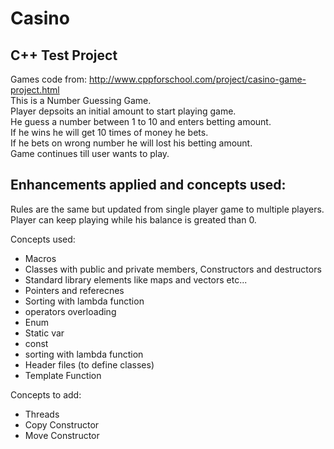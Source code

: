 # Casino
## C++ Test Project
Games code from: http://www.cppforschool.com/project/casino-game-project.html <br>
This is a Number Guessing Game. <br>
Player depsoits an initial amount to start playing game. <br> 
He guess a number between 1 to 10 and enters betting amount. <br>
If he wins he will get 10 times of money he bets.<br> 
If he bets on wrong number he will lost his betting amount. <br>
Game continues till user wants to play. <br>

## Enhancements applied and concepts used:
Rules are the same but updated from single player game to multiple players.<br>
Player can keep playing while his balance is greated than 0.<br>

Concepts used:
- Macros
- Classes with public and private members, Constructors and destructors
- Standard library elements like maps and vectors etc...
- Pointers and referecnes
- Sorting with lambda function
- operators overloading
- Enum
- Static var
- const
- sorting with lambda function
- Header files (to define classes) 
- Template Function 

Concepts to add:
- Threads
- Copy Constructor
- Move Constructor

